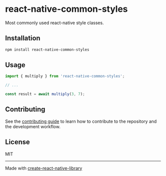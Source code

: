 # react-native-common-styles

Most commonly used react-native style classes.

## Installation

```sh
npm install react-native-common-styles
```

## Usage

```js
import { multiply } from 'react-native-common-styles';

// ...

const result = await multiply(3, 7);
```

## Contributing

See the [contributing guide](CONTRIBUTING.md) to learn how to contribute to the repository and the development workflow.

## License

MIT

---

Made with [create-react-native-library](https://github.com/callstack/react-native-builder-bob)
